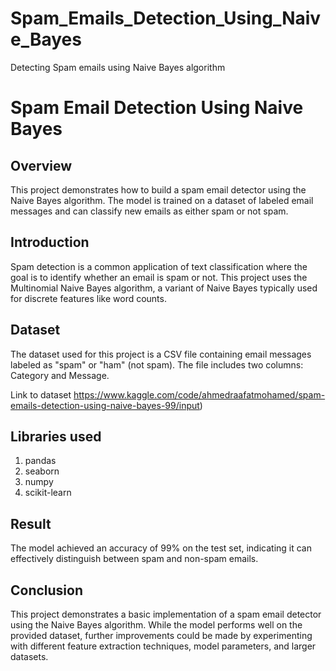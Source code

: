 # Spam_Emails_Detection_Using_Naive_Bayes
 Detecting Spam emails using Naive Bayes algorithm
 # Spam Email Detection Using Naive Bayes
## Overview
This project demonstrates how to build a spam email detector using the Naive Bayes algorithm. The model is trained on a dataset of labeled email messages and can classify new emails as either spam or not spam.

## Introduction
Spam detection is a common application of text classification where the goal is to identify whether an email is spam or not. This project uses the Multinomial Naive Bayes algorithm, a variant of Naive Bayes typically used for discrete features like word counts.

## Dataset
The dataset used for this project is a CSV file containing email messages labeled as "spam" or "ham" (not spam). The file includes two columns: Category and Message.

Link to dataset https://www.kaggle.com/code/ahmedraafatmohamed/spam-emails-detection-using-naive-bayes-99/input)

   
## Libraries used

1. pandas
2. seaborn
3. numpy
4. scikit-learn


## Result
The model achieved an accuracy of 99% on the test set, indicating it can effectively distinguish between spam and non-spam emails.

## Conclusion

This project demonstrates a basic implementation of a spam email detector using the Naive Bayes algorithm. While the model performs well on the provided dataset, further improvements could be made by experimenting with different feature extraction techniques, model parameters, and larger datasets.

